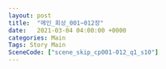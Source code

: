 ```yaml
---
layout: post
title:  "메인_회상_001~012장"
date:   2021-03-04 04:00:00 +0000
categories: Main
Tags: Story Main
SceneCode: ["scene_skip_cp001-012_q1_s10"]
---
```

